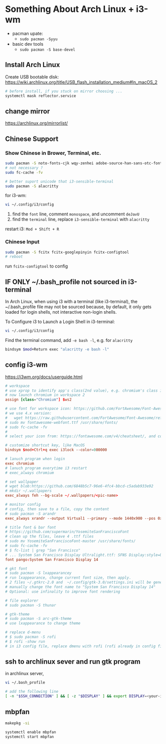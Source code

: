 
# Something About Arch Linux + i3-wm

- pacman upate: 
    - `sudo pacman -Syyu`
- basic dev tools
    - `sudo pacman -S base-devel`


## Install Arch Linux

Create USB bootable disk: https://wiki.archlinux.org/title/USB_flash_installation_medium#In_macOS_2

```bash
# before install, if you stuck on mirror choosing ...
systemctl mask reflector.service
```

## change mirror

https://archlinux.org/mirrorlist/


## Chinese Support


### Show Chinese in Brower, Terminal, etc.

```bash
sudo pacman -S noto-fonts-cjk wqy-zenhei adobe-source-han-sans-otc-fonts
# not necessary ?
sudo fc-cache -fv

# better suport unicode that i3-sensible-terminal
sudo pacman -S alacritty
```

for i3-wm:

```bash
vi ~/.config/i3/config
```

1. find the `font` line, comment `monospace`, and uncomment `deJavU`
2. find the `terminal` line, replace `i3-sensible-terminal` with `alacritty`


restart i3:  `Mod + Shift + R`


### Chinese Input

```bash
sudo pacman -S fcitx fcitx-googlepinyin fcitx-configtool
# reboot
```

run `fcitx-configtool` to config


## IF ONLY ~/.bash_profile  not sourced in i3-terminal

In Arch Linux, when using i3 with a terminal (like i3-terminal), the ~/.bash_profile file may not be sourced because, by default, it only gets loaded for login shells, not interactive non-login shells.


To Configure i3 to Launch a Login Shell in i3-terminal:

```bash
vi ~/.config/i3/config
```

Find the terminal command, add `-e bash -l`, e.g. for `alacritty`

```bash
bindsym $mod+Return exec "alacritty -e bash -l"
```

## config i3-wm

https://i3wm.org/docs/userguide.html

```conf
# workspace
# use xprop to identify app's class(2nd value), e.g. chromium's class is Chromium
# now launch chromium in workspace 2
assign [class="Chromium"] $ws2

# use font for workspace icon: https://github.com/FortAwesome/Font-Awesome, download the web version, find the .ttf font file
# we use 4.x version: 
#   wget https://raw.githubusercontent.com/FortAwesome/Font-Awesome/refs/heads/4.x/fonts/fontawesome-webfont.ttf
# sudo mv fontawesome-webfont.ttf /usr/share/fonts/
# sudo fc-cache -fv
#
# select your icon from: https://fontawesome.com/v4/cheatsheet/, and copy to $ws identifier

# customize shortcut key, like MacOS
bindsym $mod+Ctrl+q exec i3lock --color=000000

# lanuch program when login
exec chromium
# lanuch program everytime i3 restart
# exec_always chromium

# set wallpaper
# wget blob:https://github.com/6848b5c7-96e6-4fc4-bbcd-c5adab933e92
# mkdir ~/.wallpapers
exec_always feh --bg-scale ~/.wallpapers/<pic-name>

# monitor config
# config, then save to a file, copy the content
# sudo pacman -S arandr
exec_always xrandr --output Virtual1 --primary --mode 1440x900 --pos 0x0 --rotate normal --output Virtual2 --off --output Virtual3 --off --output Virtual4 --off --output Virtual5 --off --output Virtual6 --off --output Virtual7 --off --output Virtual8 --off

# title font & bar font
# https://github.com/supermarin/YosemiteSanFranciscoFont
# clean up the files, leave 4 .ttf files
# sudo mv YosemiteSanFranciscoFont-master /usr/share/fonts/
# sudo fc-cache -fv
# $ fc-list | grep "San Francisco"
# ... System San Francisco Display Ultralight.ttf: SFNS Display:style=UltraLight
font pango:System San Francisco Display 14

# gkt font
# sudo pacman -S lxappearancey
# run lxappearance, change current font size, then apply. 
# 2 files ~/.gtkrc-2.0 and  ~/.config/gtk-3.0/settings.ini will be generated
# manually change the font name to "System San Francisco Display 14"
# Optional: use infinality to improve font rendering

# file explorer
# sudo pacman -S thunar

# gtk-theme
# sudo pacman -S arc-gtk-theme
# use lxappearance to change theme

# replace d-menu
# $ sudo pacman -S rofi
# $ rofi -show run
# in i3 config file, replace dmenu with rofi (rofi already in config file, just uncomment it)
```

## ssh to archlinux sever and run gtk program

in archlinux server,  

```bash
vi ~/.bash_profile

# add the following line
[ -n "$SSH_CONNECTION" ] && [ -z "$DISPLAY" ] && export DISPLAY=<your-ip:disp_num>
```


## mbpfan

```bash
makepkg -si

systemctl enable mbpfan
systemctl start mbpfan
```
